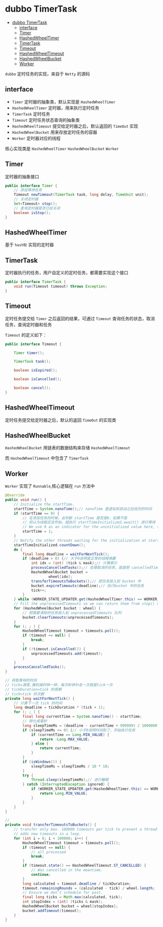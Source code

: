 # dubbo TimerTask

- [dubbo TimerTask](#dubbo-timertask)
  - [interface](#interface)
  - [Timer](#timer)
  - [HashedWheelTimer](#hashedwheeltimer)
  - [TimerTask](#timertask)
  - [Timeout](#timeout)
  - [HashedWheelTimeout](#hashedwheeltimeout)
  - [HashedWheelBucket](#hashedwheelbucket)
  - [Worker](#worker)

`dubbo` 定时任务的实现，来自于 `Netty` 的源码

## interface

- `Timer` 定时器的抽象类，默认实现是 `HashedWheelTimer`
- `HashedWheelTimer` 定时器，用来执行定时任务
- `TimerTask` 定时任务
- `Timeout` 定时任务状态查询的抽象类
- `HashedWheelTimeout` 提交给定时器之后，默认返回的 `TimeOut` 实现
- `HashedWheelBucket` 用来存放定时任务的容器
- `Worker` 定时器对应的线程

核心实现类是 `HashedWheelTimer` `HashedWheelBucket` `Worker`

## Timer

定时器的抽象接口

```java
public interface Timer {
    // 添加等待任务
    Timeout newTimeout(TimerTask task, long delay, TimeUnit unit);
    // 关闭定时器
    Set<Timeout> stop();
    // 查询定时器是否已经关闭
    boolean isStop();
}
```

## HashedWheelTimer

基于 `hash轮` 实现的定时器

## TimerTask

定时器执行的任务，用户自定义的定时任务，都需要实现这个接口

```java
public interface TimerTask {
    void run(Timeout timeout) throws Exception;
}
```

## Timeout

定时任务提交给 `Timer` 之后返回的结果，可通过 `Timeout` 查询任务的状态，取消任务，查询定时器和任务

`Timeout` 的定义如下：

```java
public interface Timeout {

    Timer timer();

    TimerTask task();

    boolean isExpired();

    boolean isCancelled();

    boolean cancel();
}
```

## HashedWheelTimeout

定时任务提交给定时器之后，默认的返回 `TimeOut` 的实现类

## HashedWheelBucket

`HashedWheelBucket` 用链表的数据结构来存储 `HashedWheelTimeout`

而 `HashedWheelTimeout` 中包含了 `TimerTask`

## Worker

`Worker` 实现了 `Runnable`,核心逻辑在 `run` 方法中

```java
@Override
public void run() {
    // Initialize the startTime.
    startTime = System.nanoTime();// nanoTime 是虚拟机启动之后经历的时间
    if (startTime == 0) {
        // 在添加任务的时候，会判断 startTime 是否是0，如果不是
        // 则认为线程还没开始，就执行 startTimeInitialized.await() 进行等待
        // We use 0 as an indicator for the uninitialized value here, so make sure it's not 0 when initialized.
        startTime = 1;
    }
    // Notify the other threads waiting for the initialization at start().
    startTimeInitialized.countDown();
    do {
        final long deadline = waitForNextTick();
        if (deadline > 0) {// 大于0说明是正常的线程唤醒
            int idx = (int) (tick & mask);// 计算索引
            processCancelledTasks();// 处理取消的任务，就是把 cancelledTimeouts 中的任务删除了
            HashedWheelBucket bucket =
                    wheel[idx];
            transferTimeoutsToBuckets();// 把任务放入到 bucket 中
            bucket.expireTimeouts(deadline);// 执行bucket 中的任务
            tick++;
        }
    } while (WORKER_STATE_UPDATER.get(HashedWheelTimer.this) == WORKER_STATE_STARTED);
    // Fill the unprocessedTimeouts so we can return them from stop() method.
    for (HashedWheelBucket bucket : wheel) {
        // 把需要清除的任务放入到 unprocessedTimeouts 队列
        bucket.clearTimeouts(unprocessedTimeouts);
    }
    for (; ; ) {
        HashedWheelTimeout timeout = timeouts.poll();
        if (timeout == null) {
            break;
        }
        if (!timeout.isCancelled()) {
            unprocessedTimeouts.add(timeout);
        }
    }
    processCancelledTasks();
}

// 获取等待的时间
// tick=滴答,像机械时钟一样，每次秒钟针走一次就是tick一次
// tickDuration=tick 的周期
// tick=tick 的次数
private long waitForNextTick() {
    // 计算下一次 tick 的时间
    long deadline = tickDuration * (tick + 1);
    for (; ; ) {
        final long currentTime = System.nanoTime() - startTime;
        // 转化成毫秒
        long sleepTimeMs = (deadline - currentTime + 999999) / 1000000;
        if (sleepTimeMs <= 0) {// 小于0说明时间到了，开始执行任务
            if (currentTime == Long.MIN_VALUE) {
                return -Long.MAX_VALUE;
            } else {
                return currentTime;
            }
        }
        if (isWindows()) {
            sleepTimeMs = sleepTimeMs / 10 * 10;
        }
        try {
            Thread.sleep(sleepTimeMs);// 进行睡眠
        } catch (InterruptedException ignored) {
            if (WORKER_STATE_UPDATER.get(HashedWheelTimer.this) == WORKER_STATE_SHUTDOWN) {
                return Long.MIN_VALUE;
            }
        }
    }
}

//
private void transferTimeoutsToBuckets() {
    // transfer only max. 100000 timeouts per tick to prevent a thread to stale the workerThread when it just
    // adds new timeouts in a loop.
    for (int i = 0; i < 100000; i++) {
        HashedWheelTimeout timeout = timeouts.poll();
        if (timeout == null) {
            // all processed
            break;
        }
        if (timeout.state() == HashedWheelTimeout.ST_CANCELLED) {
            // Was cancelled in the meantime.
            continue;
        }
        long calculated = timeout.deadline / tickDuration;
        timeout.remainingRounds = (calculated - tick) / wheel.length;
        // Ensure we don't schedule for past.
        final long ticks = Math.max(calculated, tick);
        int stopIndex = (int) (ticks & mask);
        HashedWheelBucket bucket = wheel[stopIndex];
        bucket.addTimeout(timeout);
    }
}
```
